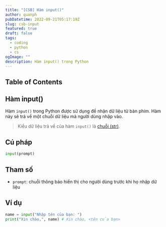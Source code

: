 ```yaml
---
title: "[CSB] Hàm input()"
author: quanph
pubDatetime: 2022-09-21T05:17:19Z
slug: csb-input
featured: true
draft: false
tags:
  - coding
  - python
  - cs
ogImage: ""
description: Hàm input() trong Python
---
```


## Table of Contents

## Hàm input()

Hàm `input()` trong Python được sử dụng để nhận dữ liệu từ bàn phím. Hàm này sẽ trả về một chuỗi dữ liệu mà người dùng nhập vào.

> Kiểu dữ liệu trả về của hàm `input()` là [chuỗi (str)](/posts/csb-number-and-string/#kiểu-dữ-liệu-chuỗi-str).

## Cú pháp

```python
input(prompt)
```

## Tham số

- `prompt`: chuỗi thông báo hiển thị cho người dùng trước khi họ nhập dữ liệu

## Ví dụ

```python
name = input("Nhập tên của bạn: ")
print("Xin chào,", name) # Xin chào, <tên của bạn>
```
